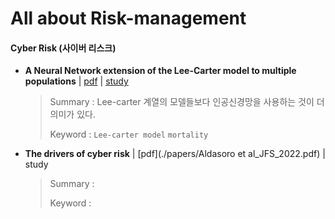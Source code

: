 # All about Risk-management

#### Cyber Risk (사이버 리스크)

- **A Neural Network extension of the Lee-Carter model to multiple populations** | [pdf](./papers/Richman_and_Wuthrich_AAS_2021.pdf) | [study](https://newindow.tistory.com/319)

  > Summary : Lee-carter 계열의 모델들보다 인공신경망을 사용하는 것이 더 의미가 있다.
  >
  > Keyword : `Lee-carter model` `mortality`

- **The drivers of cyber risk** | [pdf](./papers/Aldasoro et al_JFS_2022.pdf) | study

  > Summary : 
  >
  > Keyword : 

